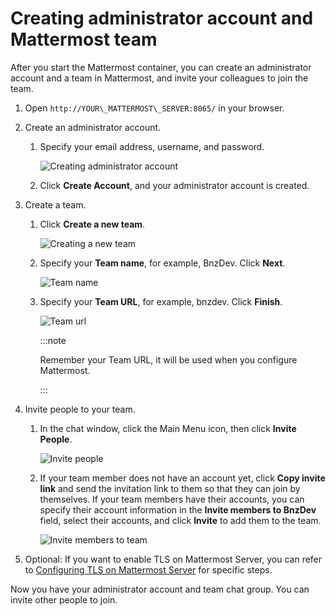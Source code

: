 # Creating administrator account and Mattermost team

After you start the Mattermost container, you can create an administrator account and a team in Mattermost, and invite your colleagues to join the team.

1.  Open `http://YOUR\_MATTERMOST\_SERVER:8065/` in your browser.

2.  Create an administrator account.

    1.  Specify your email address, username, and password.

        ![Creating administrator account](pathname:///v2.5.x/images/zowe-chat/create_admin_account.png)

    2.  Click **Create Account**, and your administrator account is created.

3.  Create a team.

    1.  Click **Create a new team**.

        ![Creating a new team](pathname:///v2.5.x/images/zowe-chat/create_new_team.png)

    2.  Specify your **Team name**, for example, BnzDev. Click **Next**.

        ![Team name](pathname:///v2.5.x/images/zowe-chat/team_name.png)

    3.  Specify your **Team URL**, for example, bnzdev. Click **Finish**.

        ![Team url](pathname:///v2.5.x/images/zowe-chat/team_url.png)

        :::note
        
        Remember your Team URL, it will be used when you configure Mattermost.

        :::

4.  Invite people to your team.

    1.  In the chat window, click the Main Menu icon, then click **Invite People**.

        ![Invite people](pathname:///v2.5.x/images/zowe-chat/mattermost_invite.png)

    2.  If your team member does not have an account yet, click **Copy invite link** and send the invitation link to them so that they can join by themselves. If your team members have their accounts, you can specify their account information in the **Invite members to BnzDev** field, select their accounts, and click **Invite** to add them to the team.

        ![Invite members to team](pathname:///v2.5.x/images/zowe-chat/mattermost_invite_team.png)

5.  Optional: If you want to enable TLS on Mattermost Server, you can refer to [Configuring TLS on Mattermost Server](https://docs.mattermost.com/install/config-tls-mattermost.html) for specific steps.

Now you have your administrator account and team chat group. You can invite other people to join.
